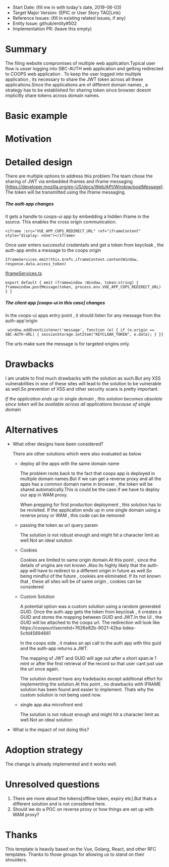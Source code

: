 - Start Date: (fill me in with today's date, 2019-06-03)
- Target Major Version: (EPIC or User Story TAG|Link)
- Reference Issues: (fill in existing related issues, if any)
- Entity Issue: github/entity#502
- Implementation PR: (leave this empty)



# Summary

The filing website compromises of multiple web application.Typical user flow is  usser logging into SBC-AUTH web application and  getting redirected to COOPS web application .
To keep the user logged into multiple application , its necessary to share the JWT token across all these applications.Since the applications are of different domain names , a strategy has to be established for sharing token since browser doesnt implicitly share tokens across domain names.



# Basic example



# Motivation


# Detailed design

There are multiple options to address this problem.The team chose the sharing of JWT via embedded iframes and iframe messaging [https://developer.mozilla.org/en-US/docs/Web/API/Window/postMessage].
The token will be transmitted using the iframe messaging.

##### The auth app  changes

It gets a handle to coops-ui app by embedding a hidden iframe in the source. This enables the cross origin communication.


 `<iframe :src="VUE_APP_COPS_REDIRECT_URL" ref="iframeContent" style="display: none"></iframe>
`

Once user enters successful credentails and get a token from keycloak , the auth-app emits a message to the coops origin


 `IframeServices.emit(this.$refs.iframeContent.contentWindow, response.data.access_token) 
`

[IframeServices.ts ](https://github.com/bcgov/sbc-auth/blob/development/auth-web/src/services/iframe.services.ts)

`export default {
  emit (framewindow :Window, token:string) {
    framewindow.postMessage(token, process.env.VUE_APP_COPS_REDIRECT_URL)
  }
}`

##### The client app [coops-ui in this case]  changes

In the coops-ui apps entry point , it should listen for any message from the auth-app'origin

` window.addEventListener('message', function (e) {
       if (e.origin == SBC-AUTH-URL) {
        sessionStorage.setItem("KEYCLOAK_TOKEN", e.data);
       }
    }}`
    
    
The urls make sure the message is for targeted origins only.    
    


# Drawbacks

I am unable to find much drawbacks with the solution as such.But any XSS vulnerabilities in one of these sites will lead to the solution to be vulnerable as well.So prevention of XSS and other security scans is pretty important.

_If the application ends up in single domain , this solution becomes obsolete since token will be available across all applications because of single domain_


# Alternatives

- What other designs have been considered?
    
    There are other solutions which were also evaluated as below
    
    - deploy all the apps with the same domain name 
    
        The problem roots back to the fact that coops app is deployed in multiple domain names.But if we can get a reverse proxy and all the apps has a common domain name in browser , the token will be shared automatically.This is could be the case if we have to deploy our app in WAM proxy.
       
        When prepping for first production deployment , this solution has to be revisited. If the application ends up in one single domain using a reverse proxy or WAM , this code can be removed
        
    - passing the token as url query param
        
        The solution is not robust enough and might hit a character limit as well.Not an ideal solution
    
    - Cookies
            
         Cookies are limited to same origin domain.At this point , since the details of origins are not known .Also its highly likely that the auth-app will have to redirect to a different origin in future as well.So being mindful of the future , cookies are eliminated.
         If its not known that , these all sites will be of same origin , cookies can be considered
         
    - Custom Solution
                
         A potential option was a custom solution using a random generated GUID. Once the auth-app gets the token from keycloak , it creates a GUID and stores the mapping between GUID and JWT.In the UI , the GUID will be attached to the coops url.
         The redirection will look like https://coopsurl/secretid=7626e82b-9021-42ba-bdea-5cfd45894661
         
         In the coops side , it makes an api call to the auth app with this guid and the auth-app returns a JWT. 
         
         The mapping of JWT and GUID will age out after a short span.ie 1 mint or after the first retrieval of the record so that user cant just use the url once again.  

         The solution doesnt have any tradebacks except additional effort for implementing the solution.At this point , no drawbacks with IFRAME solution has been found and easier to implement. Thats why the custom  solution is not being used now.
  
     - single app aka microfront end
                   
          The solution is not robust enough and might hit a character limit as well.Not an ideal solution
      
    

     
     
    
- What is the impact of not doing this?

# Adoption strategy

The change is already implemented and it works well.

# Unresolved questions

1) There are more about the tokens[offline token, expiry etc].But thats a different solution and is not considered here.
2) Should we do a POC on reverse proxy or how things are set up with WAM proxy?

# Thanks

This template is heavily based on the Vue, Golang, React, and other RFC templates. Thanks to those groups for allowing us to stand on their shoulders.
